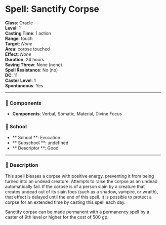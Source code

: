 
# Spell: Sanctify Corpse
**Class**: Oracle  
**Level**: 1  
**Casting Time**: 1 action  
**Range**: touch  
**Target**: _None_  
**Area**: corpse touched  
**Effect**: _None_  
**Duration**: 24 hours  
**Saving Throw**: None (none)  
**Spell Resistance**: No (no)  
**DC**: 11  
**Caster Level**: 1  
**Spontaneous**: Yes

---

### 🔮 Components
- **Components**: Verbal, Somatic, Material, Divine Focus

### 🏫 School
- ** School **: Evocation
- ** Subschool **: undefined
- ** Descriptor **: Good
---

### 📜 Description
This spell blesses a corpse with positive energy, preventing it from being turned into an undead creature. Attempts to raise the corpse as an undead automatically fail. If the corpse is of a person slain by a creature that creates undead out of its slain foes (such as a shadow, vampire, or wraith), that effect is delayed until the end of this spell. It is possible to protect a corpse for an extended time by casting this spell each day.

Sanctify corpse can be made permanent with a permanency spell by a caster of 9th level or higher for the cost of 500 gp.

